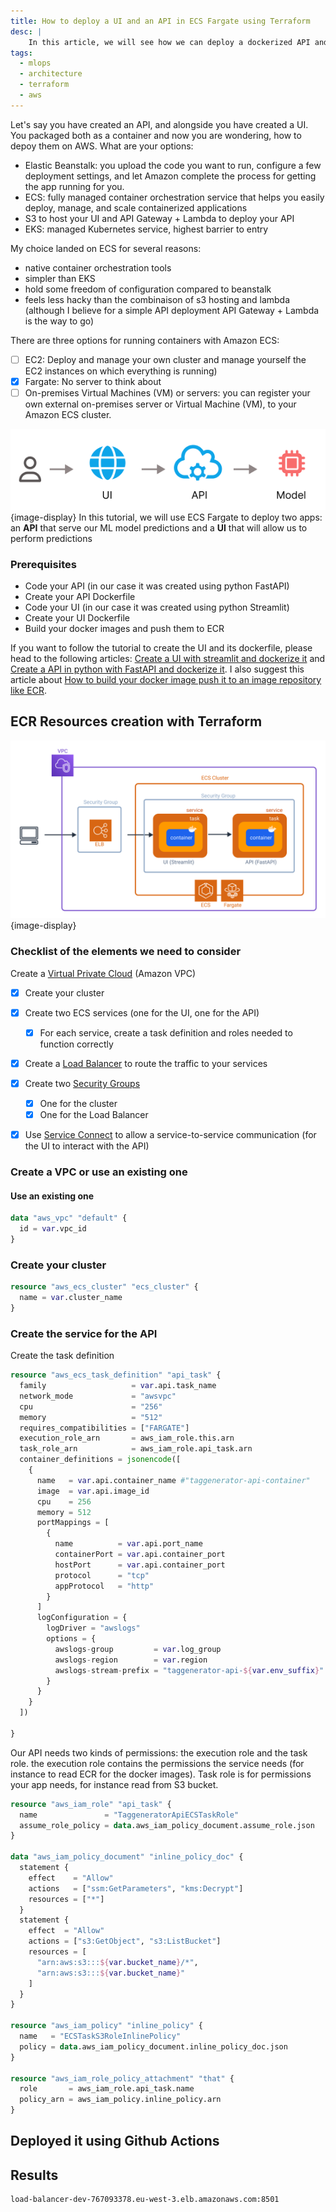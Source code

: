 ```yaml
---
title: How to deploy a UI and an API in ECS Fargate using Terraform
desc: |
    In this article, we will see how we can deploy a dockerized API and UI in ECS with terraform.
tags:
  - mlops
  - architecture
  - terraform
  - aws
---
```


Let's say you have created an API, and alongside you have created a UI. You packaged both as a container and now you are wondering, how to depoy them on AWS. What are your options:
- Elastic Beanstalk: you upload the code you want to run, configure a few deployment settings, and let Amazon complete the process for getting the app running for you.
- ECS: fully managed container orchestration service that helps you easily deploy, manage, and scale containerized applications
- S3 to host your UI and API Gateway + Lambda to deploy your API
- EKS: managed Kubernetes service, highest barrier to entry

My choice landed on ECS for several reasons:
- native container orchestration tools
- simpler than EKS
- hold some freedom of configuration compared to beanstalk
- feels less hacky than the combinaison of s3 hosting and lambda (although I believe for a simple API deployment API Gateway + Lambda is the way to go)

There are three options for running containers with Amazon ECS:
- [ ] EC2: Deploy and manage your own cluster and manage yourself the EC2 instances on which everything is running)
- [x] Fargate: No server to think about
- [ ] On-premises Virtual Machines (VM) or servers: you can register your own external on-premises server or Virtual Machine (VM), to your Amazon ECS cluster.

![UI API](./assets/ui-api.png){image-display}
In this tutorial, we will use ECS Fargate to deploy two apps: an **API** that serve our ML model predictions and a **UI** that will allow us to perform predictions


### Prerequisites
- Code your API (in our case it was created using python FastAPI)
- Create your API Dockerfile
- Code your UI (in our case it was created using python Streamlit)
- Create your UI Dockerfile
- Build your docker images and push them to ECR

If you want to follow the tutorial to create the UI and its dockerfile, please head to the following articles: [Create a UI with streamlit and dockerize it](#) and [Create a API in python with FastAPI and dockerize it](#). I also suggest this article about [How to build your docker image push it to an image repository like ECR](#).

## ECR Resources creation with Terraform
![Deployment architecture in ECS fargate](./assets/ecs_archi_.svg){image-display}

### Checklist of the elements we need to consider
Create a [Virtual Private Cloud](https://docs.aws.amazon.com/vpc/latest/userguide/what-is-amazon-vpc.html) (Amazon VPC)

- [x] Create your cluster
- [x] Create two ECS services (one for the UI, one for the API)
    - [x] For each service, create a task definition and roles needed to function correctly
- [x] Create a [Load Balancer](https://docs.aws.amazon.com/elasticloadbalancing/latest/userguide/what-is-load-balancing.html) to route the traffic to your services
- [x] Create two [Security Groups](https://docs.aws.amazon.com/vpc/latest/userguide/vpc-security-groups.html)
    - [x] One for the cluster
    - [x] One for the Load Balancer
- [x] Use [Service Connect](https://docs.aws.amazon.com/AmazonECS/latest/developerguide/service-connect.html) to allow a service-to-service communication (for the UI to interact with the API)


### Create a VPC or use an existing one

#### Use an existing one
```tf
data "aws_vpc" "default" {
  id = var.vpc_id
}
```
### Create your cluster
```tf
resource "aws_ecs_cluster" "ecs_cluster" {
  name = var.cluster_name
}
```

### Create the service for the API

Create the task definition

```tf
resource "aws_ecs_task_definition" "api_task" {
  family                   = var.api.task_name
  network_mode             = "awsvpc"
  cpu                      = "256"
  memory                   = "512"
  requires_compatibilities = ["FARGATE"]
  execution_role_arn       = aws_iam_role.this.arn
  task_role_arn            = aws_iam_role.api_task.arn
  container_definitions = jsonencode([
    {
      name   = var.api.container_name #"taggenerator-api-container"
      image  = var.api.image_id
      cpu    = 256
      memory = 512
      portMappings = [
        {
          name          = var.api.port_name
          containerPort = var.api.container_port
          hostPort      = var.api.container_port
          protocol      = "tcp"
          appProtocol   = "http"
        }
      ]
      logConfiguration = {
        logDriver = "awslogs"
        options = {
          awslogs-group         = var.log_group
          awslogs-region        = var.region
          awslogs-stream-prefix = "taggenerator-api-${var.env_suffix}"
        }
      }
    }
  ])

}
```

Our API needs two kinds of permissions: the execution role and the task role. the execution role contains the permissions the service needs (for instance to read ECR for the docker images). Task role is for permissions your app needs, for instance read from S3 bucket.

```tf
resource "aws_iam_role" "api_task" {
  name               = "TaggeneratorApiECSTaskRole"
  assume_role_policy = data.aws_iam_policy_document.assume_role.json
}

data "aws_iam_policy_document" "inline_policy_doc" {
  statement {
    effect    = "Allow"
    actions   = ["ssm:GetParameters", "kms:Decrypt"]
    resources = ["*"]
  }
  statement {
    effect  = "Allow"
    actions = ["s3:GetObject", "s3:ListBucket"]
    resources = [
      "arn:aws:s3:::${var.bucket_name}/*",
      "arn:aws:s3:::${var.bucket_name}"
    ]
  }
}

resource "aws_iam_policy" "inline_policy" {
  name   = "ECSTaskS3RoleInlinePolicy"
  policy = data.aws_iam_policy_document.inline_policy_doc.json
}

resource "aws_iam_role_policy_attachment" "that" {
  role       = aws_iam_role.api_task.name
  policy_arn = aws_iam_policy.inline_policy.arn
}
```



## Deployed it using Github Actions



## Results

```bash
load-balancer-dev-767093378.eu-west-3.elb.amazonaws.com:8501
```